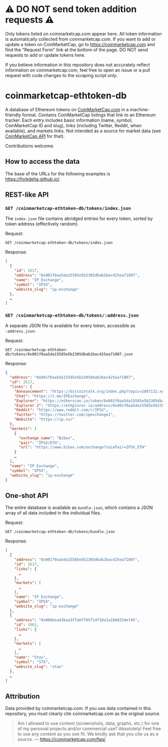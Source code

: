 # ⚠️ DO NOT send token addition requests ⚠️

Only tokens listed on coinmarketcap.com appear here. All token information is automatically collected from coinmarketcap.com. If you want to add or update a token on CoinMarketCap, go to https://coinmarketcap.com and find the "Request Form" link at the bottom of the page. DO NOT send requests to add or update tokens here.

If you believe information in this repository does not accurately reflect information on coinmarketcap.com, feel free to open an issue or a pull request with code changes to the scraping script _only_.

# coinmarketcap-ethtoken-db
A database of Ethereum tokens on [CoinMarketCap.com](https://coinmarketcap.com) in a machine-friendly format. Contains CoinMarketCap 
listings that link to an Ethereum tracker. Each entry includes basic information (name, symbol, CoinMarketCap 
ID and slug), links (including Twitter, Reddit, when available), and markets links. Not intended as a source for 
market data (see [CoinMarketCap API](https://coinmarketcap.com/api/) for that).

Contributions welcome.

## How to access the data

The base of the URLs for the following examples is https://forkdelta.github.io/.

## REST-like API

### `GET /coinmarketcap-ethtoken-db/tokens/index.json`
The `index.json` file contains abridged entries for every token, sorted by token address (effectively random).

Request:
```
GET /coinmarketcap-ethtoken-db/tokens/index.json
```

Response:
```json
[
  {
    "id": 2617,
    "address": "0x001f0aa5da15585e5b2305dbab2bac425ea71007",
    "name": "IP Exchange",
    "symbol": "IPSX",
    "website_slug": "ip-exchange"
  },
  …
]
```

### `GET /coinmarketcap-ethtoken-db/tokens/:address.json`
A separate JSON file is available for every token, accessible as `:address.json`:

Request:
```
GET /coinmarketcap-ethtoken-db/tokens/0x001f0aa5da15585e5b2305dbab2bac425ea71007.json
```

Response:
```json
{
  "address": "0x001f0aa5da15585e5b2305dbab2bac425ea71007",
  "id": 2617,
  "links": {
    "Announcement": "https://bitcointalk.org/index.php?topic=2897132.new#new",
    "Chat": "https://t.me/IPExchange",
    "Explorer": "https://etherscan.io/token/0x001f0aa5da15585e5b2305dbab2bac425ea71007",
    "Explorer 2": "https://ethplorer.io/address/0x001f0aa5da15585e5b2305dbab2bac425ea71007",
    "Reddit": "https://www.reddit.com/r/IPSX",
    "Twitter": "https://twitter.com/ipexchange1",
    "Website": "https://ip.sx/"
  },
  "markets": [
    {
      "exchange_name": "Bibox",
      "pair": "IPSX/ETH",
      "url": "https://www.bibox.com/exchange?coinPair=IPSX_ETH"
    }
    …
  ],
  "name": "IP Exchange",
  "symbol": "IPSX",
  "website_slug": "ip-exchange"
}
```

## One-shot API
The entire database is available as `bundle.json`, which contains a JSON array of all data included 
in the individual files.

Request:
```
GET /coinmarketcap-ethtoken-db/tokens/bundle.json
```

Response:
```json
[
  {
    "address": "0x001f0aa5da15585e5b2305dbab2bac425ea71007",
    "id": 2617,
    "links": {
      …
    },
    "markets": [
      …
    ],
    "name": "IP Exchange",
    "symbol": "IPSX",
    "website_slug": "ip-exchange"
  },
  {
    "address": "0x006bea43baa3f7a6f765f14f10a1a1b08334ef45",
    "id": 1861,
    "links": {
      …
    },
    "markets": [
      …
    ],
    "name": "Stox",
    "symbol": "STX",
    "website_slug": "stox"
  },
  …
]
```


## Attribution
Data provided by coinmarketcap.com. If you use data contained in this repository, you must clearly cite 
coinmarketcap.com as the original source.

> Am I allowed to use content (screenshots, data, graphs, etc.) for one of my personal projects and/or commercial use? 
> Absolutely! Feel free to use any content as you see fit. We kindly ask that you cite us as a source.
— https://coinmarketcap.com/faq/
